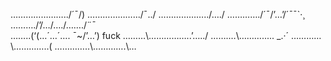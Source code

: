 

…………………../´¯/)
……………….../¯../
………………../…./
…………./´¯/’…’/´¯¯`·¸
………./’/…/…./……./¨¯\
……..(‘(…´…´…. ¯~/’…’)   fuck
………\……………..’…../
…….…\………..... _.·´
…………\…………..(
…………..\………….\…
